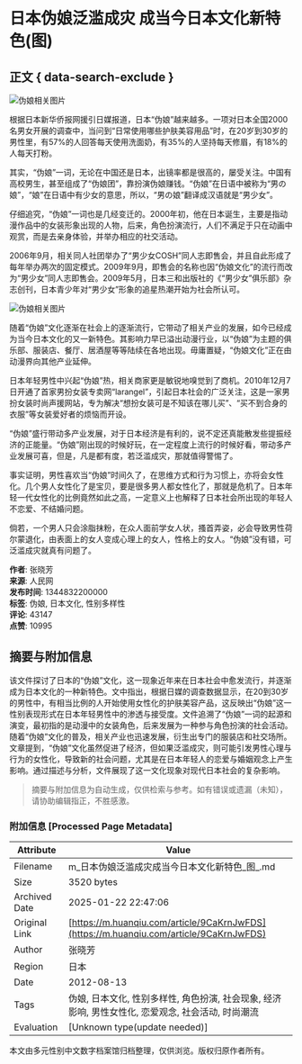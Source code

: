 # 日本伪娘泛滥成灾 成当今日本文化新特色(图)

## 正文 { data-search-exclude }


![伪娘相关图片](https://rs2.huanqiucdn.cn/huanqiucdn/image/m/share.jpg)

根据日本新华侨报网援引日媒报道，日本“伪娘”越来越多。一项对日本全国2000名男女开展的调查中，当问到“日常使用哪些护肤美容用品”时，在20岁到30岁的男性里，有57%的人回答每天使用洗面奶，有35%的人坚持每天修眉，有18%的人每天打粉。

其实，“伪娘”一词，无论在中国还是日本，出镜率都是很高的，屡受关注。中国有高校男生，甚至组成了“伪娘团”，靠扮演伪娘赚钱。“伪娘”在日语中被称为“男の娘”，“娘”在日语中有少女的意思，所以，“男の娘”翻译成汉语就是“男少女”。

仔细追究，“伪娘”一词也是几经变迁的。2000年初，他在日本诞生，主要是指动漫作品中的女装形象出现的人物，后来，角色扮演流行，人们不满足于只在动画中观赏，而是去亲身体验，并举办相应的社交活动。

2006年9月，相关同人社团举办了“男少女COSH”同人志即售会，并且自此形成了每年举办两次的固定模式。2009年9月，即售会的名称也因“伪娘文化”的流行而改为“男少女”同人志即售会。2009年5月，日本三和出版社的《“男少女”俱乐部》杂志创刊，日本青少年对“男少女”形象的追星热潮开始为社会所认可。

![伪娘相关图片](https://himg2.huanqiucdn.cn/attachment2010/2012/0813/20120813123446324.jpg?imageView2/2/w/750)

随着“伪娘”文化逐渐在社会上的逐渐流行，它带动了相关产业的发展，如今已经成为当今日本文化的又一新特色。其影响力早已溢出动漫行业，以“伪娘”为主题的俱乐部、服装店、餐厅、居酒屋等等陆续在各地出现。毋庸置疑，“伪娘文化”正在由动漫界向其他产业延伸。

日本年轻男性中兴起“伪娘”热，相关商家更是敏锐地嗅觉到了商机。2010年12月7日开通了首家男扮女装专卖网“larangel”，引起日本社会的广泛关注，这是一家男扮女装时尚声援网站，专为解决“想扮女装可是不知该在哪儿买”、“买不到合身的衣服”等女装爱好者的烦恼而开设。

“伪娘”盛行带动多产业发展，对于日本经济是有利的，说不定还真能散发些提振经济的正能量。“伪娘”刚出现的时候好玩，在一定程度上流行的时候好看，带动多产业发展可喜，但是，凡是都有度，若泛滥成灾，那就值得警惕了。

事实证明，男性喜欢当“伪娘”时间久了，在思维方式和行为习惯上，亦将会女性化。几个男人女性化了是宝贝，要是很多男人都女性化了，那就是危机了。日本年轻一代女性化的比例竟然如此之高，一定意义上也解释了日本社会所出现的年轻人不恋爱、不结婚问题。

倘若，一个男人只会涂脂抹粉，在众人面前学女人状，搔首弄姿，必会导致男性荷尔蒙退化，由表面上的女人变成心理上的女人，性格上的女人。“伪娘”没有错，可泛滥成灾就真有问题了。

**作者**: 张晓芳  
**来源**: 人民网  
**发布时间**: 1344832200000  
**标签**: 伪娘, 日本文化, 性别多样性  
**评论**: 43147  
**点赞**: 10995  
<!-- tcd_original_link https://m.huanqiu.com/article/9CaKrnJwFDS -->


## 摘要与附加信息

<!-- tcd_abstract -->
该文件探讨了日本的“伪娘”文化，这一现象近年来在日本社会中愈发流行，并逐渐成为日本文化的一种新特色。文中指出，根据日媒的调查数据显示，在20到30岁的男性中，有相当比例的人开始使用女性化的护肤美容产品，这反映出“伪娘”这一性别表现形式在日本年轻男性中的渗透与接受度。文件追溯了“伪娘”一词的起源和演变，最初指的是动漫中的女装角色，后来发展为一种参与角色扮演的社会活动。随着“伪娘”文化的普及，相关产业也迅速发展，衍生出专门的服装店和社交场所。文章提到，“伪娘”文化虽然促进了经济，但如果泛滥成灾，则可能引发男性心理与行为的女性化，导致新的社会问题，尤其是在日本年轻人的恋爱与婚姻观念上产生影响。通过描述与分析，文件展现了这一文化现象对现代日本社会的复杂影响。
<!-- tcd_abstract_end -->

> 摘要与附加信息为自动生成，仅供检索与参考。如有错误或遗漏（未知），请协助编辑指正，不胜感激。

### 附加信息 [Processed Page Metadata]

| Attribute       | Value                                  |
|-----------------|----------------------------------------|
| Filename        | m_日本伪娘泛滥成灾成当今日本文化新特色_图_.md                             |
| Size            | 3520 bytes                           |
| Archived Date   | 2025-01-22 22:47:06                             |
| Original Link   | [https://m.huanqiu.com/article/9CaKrnJwFDS](https://m.huanqiu.com/article/9CaKrnJwFDS)                       |
| Author          | 张晓芳                               |
| Region          | 日本                               |
| Date            | 2012-08-13                                 |
| Tags            | 伪娘, 日本文化, 性别多样性, 角色扮演, 社会现象, 经济影响, 男性女性化, 恋爱观念, 社会活动, 时尚潮流                                 |
| Evaluation            | [Unknown type(update needed)]                                 |
<!-- tcd_table_end -->

本文由多元性别中文数字档案馆归档整理，仅供浏览。版权归原作者所有。
